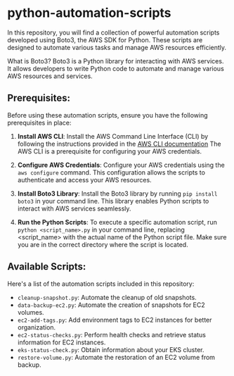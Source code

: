 # python-automation-scripts

In this repository, you will find a collection of powerful automation scripts developed using Boto3, the AWS SDK for Python. These scripts are designed to automate various tasks and manage AWS resources efficiently.

What is Boto3?
Boto3 is a Python library for interacting with AWS services. It allows developers to write Python code to automate and manage various AWS resources and services.

## Prerequisites:
Before using these automation scripts, ensure you have the following prerequisites in place:

1. **Install AWS CLI**: Install the AWS Command Line Interface (CLI) by following the instructions provided in the [AWS CLI documentation](https://docs.aws.amazon.com/cli/latest/userguide/getting-started-install.html) The AWS CLI is a prerequisite for configuring your AWS credentials.
  
2. **Configure AWS Credentials**: Configure your AWS credentials using the ```aws configure``` command. This configuration allows the scripts to authenticate and access your AWS resources.

3. **Install Boto3 Library**: Install the Boto3 library by running ```pip install boto3``` in your command line. This library enables Python scripts to interact with AWS services seamlessly.
 
5. **Run the Python Scripts**: To execute a specific automation script, run ```python <script_name>.py``` in your command line, replacing <script_name> with the actual name of the Python script file. Make sure you are in the correct directory where the script is located.


## Available Scripts:
Here's a list of the automation scripts included in this repository:

- ```cleanup-snapshot.py```: Automate the cleanup of old snapshots.
- ```data-backup-ec2.py```: Automate the creation of snapshots for EC2 volumes.
- ```ec2-add-tags.py```: Add environment tags to EC2 instances for better organization.
- ```ec2-status-checks.py```: Perform health checks and retrieve status information for EC2 instances.
- ```eks-status-check.py```: Obtain information about your EKS cluster.
- ```restore-volume.py```: Automate the restoration of an EC2 volume from backup.

